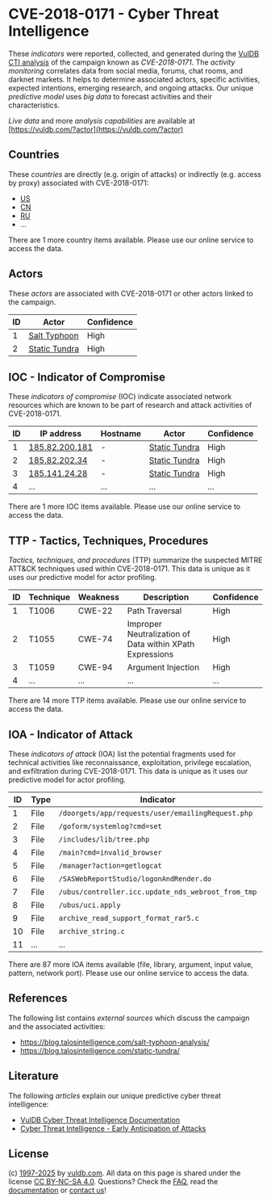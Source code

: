 # CVE-2018-0171 - Cyber Threat Intelligence

These _indicators_ were reported, collected, and generated during the [VulDB CTI analysis](https://vuldb.com/?kb.cti) of the campaign known as _CVE-2018-0171_. The _activity monitoring_ correlates data from social media, forums, chat rooms, and darknet markets. It helps to determine associated actors, specific activities, expected intentions, emerging research, and ongoing attacks. Our unique _predictive model_ uses _big data_ to forecast activities and their characteristics.

_Live data_ and more _analysis capabilities_ are available at [https://vuldb.com/?actor](https://vuldb.com/?actor)

## Countries

These _countries_ are directly (e.g. origin of attacks) or indirectly (e.g. access by proxy) associated with CVE-2018-0171:

* [US](https://vuldb.com/?country.us)
* [CN](https://vuldb.com/?country.cn)
* [RU](https://vuldb.com/?country.ru)
* ...

There are 1 more country items available. Please use our online service to access the data.

## Actors

These _actors_ are associated with CVE-2018-0171 or other actors linked to the campaign.

ID | Actor | Confidence
-- | ----- | ----------
1 | [Salt Typhoon](https://vuldb.com/?actor.salt_typhoon) | High
2 | [Static Tundra](https://vuldb.com/?actor.static_tundra) | High

## IOC - Indicator of Compromise

These _indicators of compromise_ (IOC) indicate associated network resources which are known to be part of research and attack activities of CVE-2018-0171.

ID | IP address | Hostname | Actor | Confidence
-- | ---------- | -------- | ----- | ----------
1 | [185.82.200.181](https://vuldb.com/?ip.185.82.200.181) | - | [Static Tundra](https://vuldb.com/?actor.static_tundra) | High
2 | [185.82.202.34](https://vuldb.com/?ip.185.82.202.34) | - | [Static Tundra](https://vuldb.com/?actor.static_tundra) | High
3 | [185.141.24.28](https://vuldb.com/?ip.185.141.24.28) | - | [Static Tundra](https://vuldb.com/?actor.static_tundra) | High
4 | ... | ... | ... | ...

There are 1 more IOC items available. Please use our online service to access the data.

## TTP - Tactics, Techniques, Procedures

_Tactics, techniques, and procedures_ (TTP) summarize the suspected MITRE ATT&CK techniques used within CVE-2018-0171. This data is unique as it uses our predictive model for actor profiling.

ID | Technique | Weakness | Description | Confidence
-- | --------- | -------- | ----------- | ----------
1 | T1006 | CWE-22 | Path Traversal | High
2 | T1055 | CWE-74 | Improper Neutralization of Data within XPath Expressions | High
3 | T1059 | CWE-94 | Argument Injection | High
4 | ... | ... | ... | ...

There are 14 more TTP items available. Please use our online service to access the data.

## IOA - Indicator of Attack

These _indicators of attack_ (IOA) list the potential fragments used for technical activities like reconnaissance, exploitation, privilege escalation, and exfiltration during CVE-2018-0171. This data is unique as it uses our predictive model for actor profiling.

ID | Type | Indicator | Confidence
-- | ---- | --------- | ----------
1 | File | `/doorgets/app/requests/user/emailingRequest.php` | High
2 | File | `/goform/systemlog?cmd=set` | High
3 | File | `/includes/lib/tree.php` | High
4 | File | `/main?cmd=invalid_browser` | High
5 | File | `/manager?action=getlogcat` | High
6 | File | `/SASWebReportStudio/logonAndRender.do` | High
7 | File | `/ubus/controller.icc.update_nds_webroot_from_tmp` | High
8 | File | `/ubus/uci.apply` | High
9 | File | `archive_read_support_format_rar5.c` | High
10 | File | `archive_string.c` | High
11 | ... | ... | ...

There are 87 more IOA items available (file, library, argument, input value, pattern, network port). Please use our online service to access the data.

## References

The following list contains _external sources_ which discuss the campaign and the associated activities:

* https://blog.talosintelligence.com/salt-typhoon-analysis/
* https://blog.talosintelligence.com/static-tundra/

## Literature

The following _articles_ explain our unique predictive cyber threat intelligence:

* [VulDB Cyber Threat Intelligence Documentation](https://vuldb.com/?kb.cti)
* [Cyber Threat Intelligence - Early Anticipation of Attacks](https://www.scip.ch/en/?labs.20201022)

## License

(c) [1997-2025](https://vuldb.com/?kb.changelog) by [vuldb.com](https://vuldb.com/?kb.about). All data on this page is shared under the license [CC BY-NC-SA 4.0](https://creativecommons.org/licenses/by-nc-sa/4.0/). Questions? Check the [FAQ](https://vuldb.com/?kb.faq), read the [documentation](https://vuldb.com/?kb) or [contact us](https://vuldb.com/?contact)!
